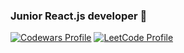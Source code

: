 ### Junior React.js developer 👋
[![Codewars Profile](https://www.codewars.com/users/Yura%20Trach/badges/large)](https://www.codewars.com/users/Yura%20Trach)
[![LeetCode Profile](https://img.shields.io/badge/LeetCode-Profile-blue?style=for-the-badge&logo=leetcode&logoColor=yellow)](https://leetcode.com/yuraaatrach/)

<!--
**Destwood/Destwood** is a ✨ _special_ ✨ repository because its `README.md` (this file) appears on your GitHub profile.
https://www.codewars.com/users/Yura%20Trach
Here are some ideas to get you started:

- 🔭 I’m currently working on ...
- 🌱 I’m currently learning ...
- 👯 I’m looking to collaborate on ...
- 🤔 I’m looking for help with ...
- 💬 Ask me about ...
- 📫 How to reach me: ...
- 😄 Pronouns: ...
- ⚡ Fun fact: ...
-->
